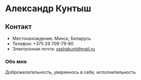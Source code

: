 # Александр Кунтыш #

## Контакт 

* Местонахождение: Минск, Беларусь
* Телефон: +375 29 709-79-80
* Электронная почта: sashakunt@mail.ru

### Обо мне 

Доброжелательность, увереннось в себе, исполнительность 

